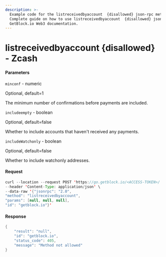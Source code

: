 ```yaml
---
description: >-
  Example code for the listreceivedbyaccount  {disallowed} json-rpc method.
  Сomplete guide on how to use listreceivedbyaccount  {disallowed} json-rpc in
  GetBlock.io Web3 documentation.
---
```


# listreceivedbyaccount {disallowed} - Zcash

#### Parameters

`minconf` - numeric

Optional, default=1

The minimum number of confirmations before payments are included.

`includeempty` - boolean

Optional, default=false

Whether to include accounts that haven't received any payments.

`includeWatchonly` - boolean

Optional, default=false

Whether to include watchonly addresses.

#### Request

```java
curl --location --request POST 'https://go.getblock.io/<ACCESS-TOKEN>/' \
--header 'Content-Type: application/json' \
--data-raw '{"jsonrpc": "2.0",
"method": "listreceivedbyaccount",
"params": [null, null, null],
"id": "getblock.io"}'
```

#### Response

```java
{
    "result": "null",
    "id": "getblock.io",
    "status_code": 405,
    "message": "Method not allowed"
}
```
